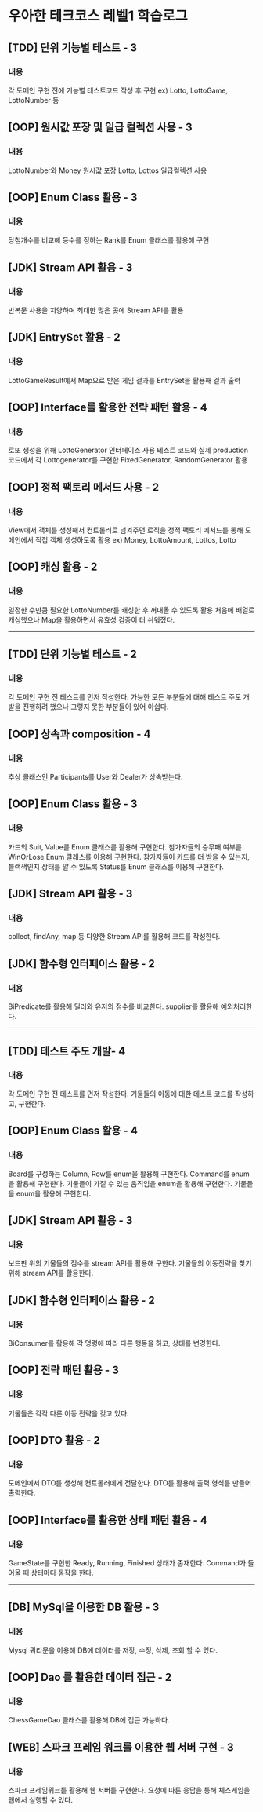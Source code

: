 # 우아한 테크코스 레벨1 학습로그

## [TDD] 단위 기능별 테스트 - 3
### 내용
각 도메인 구현 전에 기능별 테스트코드 작성 후 구현
ex) Lotto, LottoGame, LottoNumber 등

## [OOP] 원시값 포장 및 일급 컬렉션 사용 - 3
### 내용
LottoNumber와 Money 원시값 포장
Lotto, Lottos 일급컬렉션 사용

## [OOP] Enum Class 활용 - 3
### 내용
당첨개수를 비교해 등수를 정하는 Rank를 Enum 클래스를 활용해 구현

## [JDK] Stream API 활용 - 3
### 내용
반복문 사용을 지양하며 최대한 많은 곳에 Stream API를 활용

## [JDK] EntrySet 활용 - 2
### 내용
LottoGameResult에서 Map으로 받은 게임 결과를 EntrySet을 활용해 결과 출력

## [OOP] Interface를 활용한 전략 패턴 활용 - 4
### 내용
로또 생성을 위해 LottoGenerator 인터페이스 사용
테스트 코드와 실제 production 코드에서 각 Lottogenerator를 구현한 FixedGenerator, RandomGenerator 활용

## [OOP] 정적 팩토리 메서드 사용 - 2
### 내용
View에서 객체를 생성해서 컨트롤러로 넘겨주던 로직을 정적 팩토리 메서드를 통해 도메인에서 직접 객체 생성하도록 활용
ex) Money, LottoAmount, Lottos, Lotto

## [OOP] 캐싱 활용 - 2
### 내용
일정한 수만큼 필요한 LottoNumber를 캐싱한 후 꺼내올 수 있도록 활용
처음에 배열로 캐싱했으나 Map을 활용하면서 유효성 검증이 더 쉬워졌다.


***


## [TDD] 단위 기능별 테스트 - 2
### 내용
각 도메인 구현 전 테스트를 먼저 작성한다.
가능한 모든 부분들에 대해 테스트 주도 개발을 진행하려 했으나 그렇지 못한 부분들이 있어 아쉽다.

## [OOP] 상속과 composition - 4
### 내용
추상 클래스인 Participants를 User와 Dealer가 상속받는다.

## [OOP] Enum Class 활용 - 3
### 내용
카드의 Suit, Value를 Enum 클래스를 활용해 구현한다.
참가자들의 승무패 여부를 WinOrLose Enum 클래스를 이용해 구현한다.
참가자들이 카드를 더 받을 수 있는지, 블랙잭인지 상태를 알 수 있도록 Status를 Enum 클래스를 이용해 구현한다.

## [JDK] Stream API 활용 - 3
### 내용
collect, findAny, map 등 다양한 Stream API를 활용해 코드를 작성한다.

## [JDK] 함수형 인터페이스 활용 - 2
### 내용
BiPredicate를 활용해 딜러와 유저의 점수를 비교한다.
supplier를 활용해 예외처리한다.


***


## [TDD] 테스트 주도 개발- 4
### 내용
각 도메인 구현 전 테스트를 먼저 작성한다.
기물들의 이동에 대한 테스트 코드를 작성하고, 구현한다.


## [OOP] Enum Class 활용 - 4
### 내용
Board를 구성하는 Column, Row를 enum을 활용해 구현한다.
Command를 enum을 활용해 구현한다.
기물들이 가질 수 있는 움직임을 enum을 활용해 구현한다.
기물들을 enum을 활용해 구현한다.

## [JDK] Stream API 활용 - 3
### 내용
보드판 위의 기물들의 점수를 stream API를 활용해 구한다.
기물들의 이동전략을 찾기 위해 stream API를 활용한다.

## [JDK] 함수형 인터페이스 활용 - 2
### 내용
BiConsumer를 활용해 각 명령에 따라 다른 행동을 하고, 상태를 변경한다.

## [OOP] 전략 패턴 활용 - 3
### 내용
기물들은 각각 다른 이동 전략을 갖고 있다.

## [OOP] DTO 활용 - 2
### 내용
도메인에서 DTO를 생성해 컨트롤러에게 전달한다.
DTO를 활용해 출력 형식를 만들어 출력한다.

## [OOP] Interface를 활용한 상태 패턴 활용 - 4
### 내용
GameState를 구현한 Ready, Running, Finished 상태가 존재한다.
Command가 들어올 때 상태마다 동작을 한다.


***


## [DB] MySql을 이용한 DB 활용 - 3
### 내용
Mysql 쿼리문을 이용해 DB에 데이터를 저장, 수정, 삭제, 조회 할 수 있다.

## [OOP] Dao 를 활용한 데이터 접근 - 2
### 내용
ChessGameDao 클래스를 활용해 DB에 접근 가능하다.

## [WEB] 스파크 프레임 워크를 이용한 웹 서버 구현 - 3
### 내용
스파크 프레임워크를 활용해 웹 서버를 구현한다.
요청에 따른 응답을 통해 체스게임을 웹에서 실행할 수 있다.
